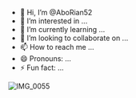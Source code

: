 - 👋 Hi, I’m @AboRian52
- 👀 I’m interested in ...
- 🌱 I’m currently learning ...
- 💞️ I’m looking to collaborate on ...
- 📫 How to reach me ...
- 😄 Pronouns: ...
- ⚡ Fun fact: ...

<!---
AboRian52/AboRian52 is a ✨ special ✨ repository because its `README.md` (this file) appears on your GitHub profile.
You can click the Preview link to take a look at your changes.
--->
![IMG_0055](https://github.com/AboRian52/AboRian52/assets/161308384/0268b48c-b1dd-4408-b536-9d17973b73e6)
